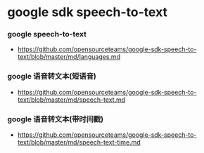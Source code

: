 # google sdk speech-to-text


### google speech-to-text
- https://github.com/opensourceteams/google-sdk-speech-to-text/blob/master/md/languages.md

### google 语音转文本(短语音)
- https://github.com/opensourceteams/google-sdk-speech-to-text/blob/master/md/speech-text.md

### google 语音转文本(带时间戳)
- https://github.com/opensourceteams/google-sdk-speech-to-text/blob/master/md/speech-text-time.md